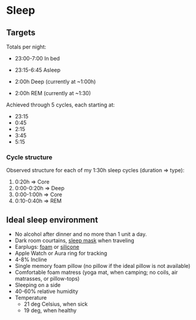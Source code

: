 # Sleep

## Targets

Totals per night:

- 23:00-7:00 In bed
- 23:15-6:45 Asleep

- 2:00h Deep (currently at ~1:00h)
- 2:00h REM (currently at ~1:30)

Achieved through 5 cycles, each starting at:

- 23:15
- 0:45
- 2:15
- 3:45
- 5:15

### Cycle structure

Observed structure for each of my 1:30h sleep cycles (duration => type):

1. 0:20h => Core
2. 0:00-0:20h => Deep
3. 0:00-1:00h => Core
4. 0:10-0:40h => REM

## Ideal sleep environment

- No alcohol after dinner and no more than 1 unit a day.
- Dark room courtains, [sleep mask](https://amzn.to/47DdAzm) when traveling
- Earplugs: [foam](https://amzn.to/3vv4Aih) or [silicone](https://amzn.to/3HeV19N)
- Apple Watch or Aura ring for tracking
- 4-8% Incline
- Single memory foam pillow (no pillow if the ideal pillow is not available)
- Comfortable foam matress (yoga mat, when camping; no coils, air matrasses, or pillow-tops)
- Sleeping on a side
- 40-60% relative humidity
- Temperature
  - 21 deg Celsius, when sick
  - 19 deg, when healthy
